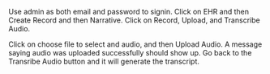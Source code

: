 Use admin as both email and password to signin.
Click on EHR and then Create Record and then Narrative.
Click on Record, Upload, and Transcribe Audio.

Click on choose file to select and audio, and then Upload Audio.
A message saying audio was uploaded successfully should show up.
Go back to the Transribe Audio button and it will generate the transcript.

